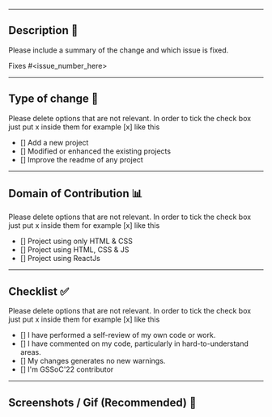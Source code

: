 <hr>

## Description 📜

Please include a summary of the change and which issue is fixed. 

Fixes #<issue_number_here>

<hr>

## Type of change 📝

Please delete options that are not relevant. In order to tick the check box just put x inside them for example [x] like this

- [] Add a new project
- [] Modified or enhanced the existing projects
- [] Improve the readme of any project


<hr>

## Domain of Contribution 📊

Please delete options that are not relevant. In order to tick the check box just put x inside them for example [x] like this

- [] Project using only HTML & CSS
- [] Project using HTML, CSS & JS
- [] Project using ReactJs

<hr>
 
## Checklist ✅

Please delete options that are not relevant. In order to tick the check box just put x inside them for example [x] like this

- [] I have performed a self-review of my own code or work.
- [] I have commented on my code, particularly in hard-to-understand areas.
- [] My changes generates no new warnings.
- [] I'm GSSoC'22 contributor


<hr>
 
## Screenshots / Gif (Recommended) 📸
